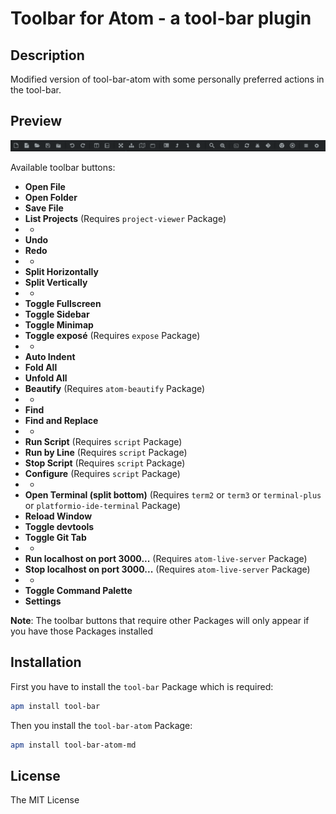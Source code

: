# Toolbar for Atom - a tool-bar plugin

## Description

Modified version of tool-bar-atom with some personally preferred actions in the tool-bar.

## Preview

![Screenshot](https://github.com/moosedookie/tool-bar-atom-md/blob/master/toolbarscreen.png)

Available toolbar buttons:

* **Open File**
* **Open Folder**
* **Save File**
* **List Projects** (Requires `project-viewer` Package)
* -
* **Undo**
* **Redo**
* -
* **Split Horizontally**
* **Split Vertically**
* -
* **Toggle Fullscreen**
* **Toggle Sidebar**
* **Toggle Minimap**
* **Toggle exposé** (Requires `expose` Package)
* -
* **Auto Indent**
* **Fold All**
* **Unfold All**
* **Beautify** (Requires `atom-beautify` Package)
* -
* **Find**
* **Find and Replace**
* -
* **Run Script** (Requires `script` Package)
* **Run by Line** (Requires `script` Package)
* **Stop Script** (Requires `script` Package)
* **Configure** (Requires `script` Package)
* -
* **Open Terminal (split bottom)**  (Requires `term2` or `term3` or `terminal-plus` or `platformio-ide-terminal` Package)
* **Reload Window**
* **Toggle devtools**
* **Toggle Git Tab**
* -
* **Run localhost on port 3000...**  (Requires `atom-live-server` Package)
* **Stop localhost on port 3000...**  (Requires `atom-live-server` Package)
* -
* **Toggle Command Palette**
* **Settings**

**Note**: The toolbar buttons that require other Packages will only appear if you have those Packages installed

## Installation

First you have to install the `tool-bar` Package which is required:

```bash
apm install tool-bar
```

Then you install the `tool-bar-atom` Package:

```bash
apm install tool-bar-atom-md
```

## License

The MIT License
